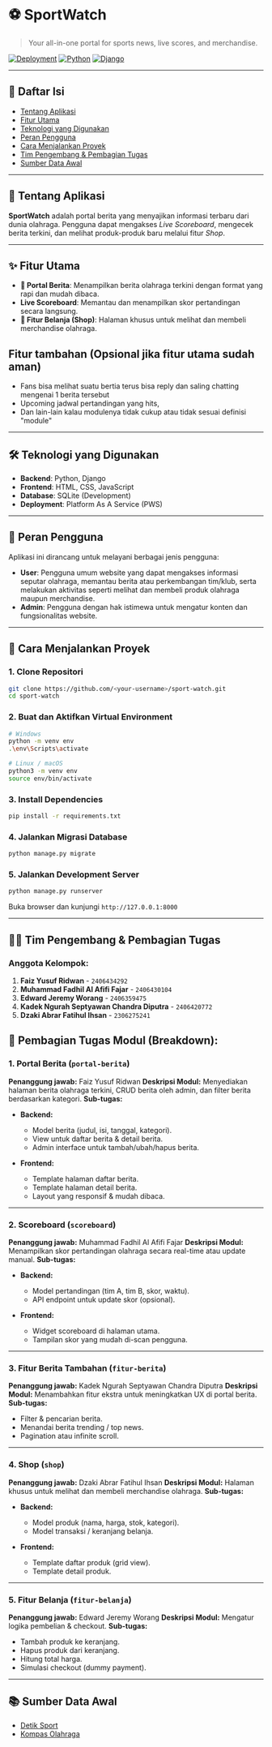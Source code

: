 # ⚽ SportWatch

> Your all-in-one portal for sports news, live scores, and merchandise.

[![Deployment](https://img.shields.io/badge/Deployment-Live-brightgreen.svg)](https://faiz-yusuf-sportwatch.pbp.cs.ui.ac.id/)
[![Python](https://img.shields.io/badge/Python-3.10%2B-blue.svg)](https://www.python.org/)
[![Django](https://img.shields.io/badge/Django-4.2-darkgreen.svg)](https://www.djangoproject.com/)

---

## 📖 Daftar Isi
- [Tentang Aplikasi](#-tentang-aplikasi)
- [Fitur Utama](#-fitur-utama)
- [Teknologi yang Digunakan](#-teknologi-yang-digunakan)
- [Peran Pengguna](#-peran-pengguna)
- [Cara Menjalankan Proyek](#-cara-menjalankan-proyek)
- [Tim Pengembang & Pembagian Tugas](#-tim-pengembang--pembagian-tugas)
- [Sumber Data Awal](#-sumber-data-awal)

---

## 📌 Tentang Aplikasi
**SportWatch** adalah portal berita yang menyajikan informasi terbaru dari dunia olahraga. Pengguna dapat mengakses *Live Scoreboard*, mengecek berita terkini, dan melihat produk-produk baru melalui fitur *Shop*.

---

## ✨ Fitur Utama
- **📰 Portal Berita**: Menampilkan berita olahraga terkini dengan format yang rapi dan mudah dibaca.
- **Live Scoreboard**: Memantau dan menampilkan skor pertandingan secara langsung.
- **🛒 Fitur Belanja (Shop)**: Halaman khusus untuk melihat dan membeli merchandise olahraga.

## Fitur tambahan (Opsional jika fitur utama sudah aman)
- Fans bisa melihat suatu bertia terus bisa reply dan saling chatting mengenai 1 berita tersebut
- Upcoming jadwal pertandingan yang hits, 
- Dan lain-lain kalau modulenya tidak cukup atau tidak sesuai definisi "module"

---

## 🛠️ Teknologi yang Digunakan
- **Backend**: Python, Django
- **Frontend**: HTML, CSS, JavaScript
- **Database**: SQLite (Development)
- **Deployment**: Platform As A Service (PWS)

---

## 👤 Peran Pengguna
Aplikasi ini dirancang untuk melayani berbagai jenis pengguna:
- **User**: Pengguna umum website yang dapat mengakses informasi seputar olahraga, memantau berita atau perkembangan tim/klub, serta melakukan aktivitas seperti melihat dan membeli produk olahraga maupun merchandise.
- **Admin**: Pengguna dengan hak istimewa untuk mengatur konten dan fungsionalitas website.

---

## 🚀 Cara Menjalankan Proyek

### 1. Clone Repositori
```bash
git clone https://github.com/<your-username>/sport-watch.git
cd sport-watch
```

### 2. Buat dan Aktifkan Virtual Environment
```bash
# Windows
python -m venv env
.\env\Scripts\activate

# Linux / macOS
python3 -m venv env
source env/bin/activate
```

### 3. Install Dependencies
```bash
pip install -r requirements.txt
```

### 4. Jalankan Migrasi Database
```bash
python manage.py migrate
```

### 5. Jalankan Development Server
```bash
python manage.py runserver
```
Buka browser dan kunjungi `http://127.0.0.1:8000`

---

## 👨‍💻 Tim Pengembang & Pembagian Tugas

### Anggota Kelompok:
1.  **Faiz Yusuf Ridwan** - `2406434292`
2.  **Muhammad Fadhil Al Afifi Fajar** - `2406430104`
3.  **Edward Jeremy Worang** - `2406359475`
4.  **Kadek Ngurah Septyawan Chandra Diputra** - `2406420772`
5.  **Dzaki Abrar Fatihul Ihsan** - `2306275241`



## 📑 Pembagian Tugas Modul (Breakdown):

### 1. **Portal Berita (`portal-berita`)**

**Penanggung jawab:** Faiz Yusuf Ridwan
**Deskripsi Modul:** Menyediakan halaman berita olahraga terkini, CRUD berita oleh admin, dan filter berita berdasarkan kategori.
**Sub-tugas:**

* **Backend:**

  * Model berita (judul, isi, tanggal, kategori).
  * View untuk daftar berita & detail berita.
  * Admin interface untuk tambah/ubah/hapus berita.
* **Frontend:**

  * Template halaman daftar berita.
  * Template halaman detail berita.
  * Layout yang responsif & mudah dibaca.

---

### 2. **Scoreboard (`scoreboard`)**

**Penanggung jawab:** Muhammad Fadhil Al Afifi Fajar
**Deskripsi Modul:** Menampilkan skor pertandingan olahraga secara real-time atau update manual.
**Sub-tugas:**

* **Backend:**

  * Model pertandingan (tim A, tim B, skor, waktu).
  * API endpoint untuk update skor (opsional).
* **Frontend:**

  * Widget scoreboard di halaman utama.
  * Tampilan skor yang mudah di-scan pengguna.

---

### 3. **Fitur Berita Tambahan (`fitur-berita`)**

**Penanggung jawab:** Kadek Ngurah Septyawan Chandra Diputra
**Deskripsi Modul:** Menambahkan fitur ekstra untuk meningkatkan UX di portal berita.
**Sub-tugas:**

* Filter & pencarian berita.
* Menandai berita trending / top news.
* Pagination atau infinite scroll.

---
### 4. **Shop (`shop`)**

**Penanggung jawab:** Dzaki Abrar Fatihul Ihsan
**Deskripsi Modul:** Halaman khusus untuk melihat dan membeli merchandise olahraga.
**Sub-tugas:**

* **Backend:**

  * Model produk (nama, harga, stok, kategori).
  * Model transaksi / keranjang belanja.
* **Frontend:**

  * Template daftar produk (grid view).
  * Template detail produk.

---

### 5. **Fitur Belanja (`fitur-belanja`)**

**Penanggung jawab:** Edward Jeremy Worang
**Deskripsi Modul:** Mengatur logika pembelian & checkout.
**Sub-tugas:**

* Tambah produk ke keranjang.
* Hapus produk dari keranjang.
* Hitung total harga.
* Simulasi checkout (dummy payment).

---
## 📚 Sumber Data Awal
- [Detik Sport](https://sport.detik.com/)
- [Kompas Olahraga](https://olahraga.kompas.com/)
